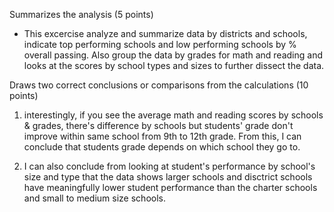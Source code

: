 Summarizes the analysis (5 points)
- This excercise analyze and summarize data by districts and schools, indicate top performing schools and low performing schools by % overall passing.  Also group the data by grades for math and reading and looks at the scores by school types and sizes to further dissect the data.

Draws two correct conclusions or comparisons from the calculations (10 points)
1. interestingly, if you see the average math and reading scores by schools & grades, there's difference by schools but students' grade don't improve within same school from 9th to 12th grade.  From this, I can conclude that students grade depends on which school they go to. 

2. I can also conclude from looking at student's performance by school's size and type that the data shows larger schools and disctrict schools have meaningfully lower student performance than the charter schools and small to medium size schools.  